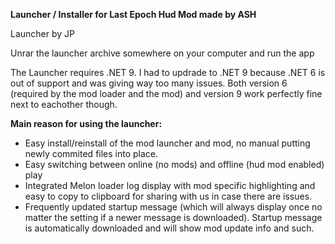 **Launcher / Installer for Last Epoch Hud Mod made by ASH**

Launcher by JP

Unrar the launcher archive somewhere on your computer and run the app

The Launcher requires .NET 9. I had to updrade to .NET 9 because .NET 6 is out of support and was giving way too many issues.  Both version 6 (required by the mod loader and the mod) and version 9 work perfectly fine next to eachother though.

__**Main reason for using the launcher:**__
- Easy install/reinstall of the mod launcher and mod, no manual putting newly commited files into place.
- Easy switching between online (no mods) and offline (hud mod enabled) play
- Integrated Melon loader log display with mod specific highlighting and easy to copy to clipboard for sharing with us in case there are issues.
- Frequently updated startup message (which will always display once no matter the setting if a newer message is downloaded). Startup message is automatically downloaded and will show mod update info and such.


